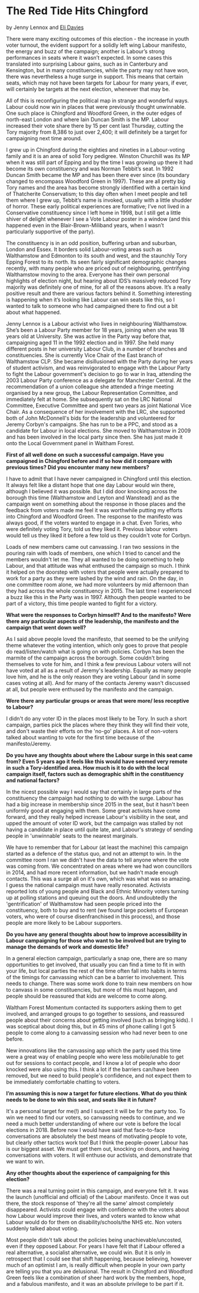 The Red Tide Hits Chingford
===========================

by Jenny Lennox and [Eli Davies](https://twitter.com/eldavldn)

There were many exciting outcomes of this election - the increase in
youth voter turnout, the evident support for a solidly left wing Labour
manifesto, the energy and buzz of the campaign; another is Labour’s
strong performances in seats where it wasn’t expected. In some cases
this translated into surprising Labour gains, such as in Canterbury and
Kensington, but in many constituencies, while the party may not have
won, there was nevertheless a huge surge in support. This means that
certain seats, which may not have been targets for Labour for many
years, if ever, will certainly be targets at the next election, whenever
that may be.

All of this is reconfiguring the political map in strange and wonderful
ways. Labour could now win in places that were previously thought
unwinnable. One such place is Chingford and Woodford Green, in the outer
edges of north-east London and where Iain Duncan Smith is the MP. Labour
increased their vote share there by 15 per cent last Thursday, cutting
the Tory majority from 8,386 to just over 2,400; it will definitely be a
target for campaigning next time around.

I grew up in Chingford during the eighties and nineties in a
Labour-voting family and it is an area of solid Tory pedigree. Winston
Churchill was its MP when it was still part of Epping and by the time I
was growing up there it had become its own constituency and was Norman
Tebbit’s seat. In 1992 Duncan Smith became the MP and has been there
ever since (its boundary changed to encompass Woodford Green in 1997).
These are all pretty big Tory names and the area has become strongly
identified with a certain kind of Thatcherite Conservatism; to this day
often when I meet people and tell them where I grew up, Tebbit’s name is
invoked, usually with a little shudder of horror. These early political
experiences are formative; I’ve not lived in a Conservative constituency
since I left home in 1998, but I still get a little shiver of delight
whenever I see a Vote Labour poster in a window (and this happened even
in the Blair-Brown-Miliband years, when I wasn’t particularly supportive
of the party).

The constituency is in an odd position, buffering urban and suburban,
London and Essex. It borders solid Labour-voting areas such as
Walthamstow and Edmonton to its south and west, and the staunchly Tory
Epping Forest to its north. Its seen fairly significant demographic
changes recently, with many people who are priced out of neighbouring,
gentrifying Walthamstow moving to the area. Everyone has their own
personal highlights of election night, but hearing about IDS’s massively
reduced Tory majority was definitely one of mine, for all of the reasons
above. It’s a really positive result and there are various factors
behind it. Something interesting is happening when it’s looking like
Labour can win seats like this, so I wanted to talk to someone who had
campaigned there to find out a bit about what happened.

Jenny Lennox is a Labour activist who lives in neighbouring Walthamstow.
She’s been a Labour Party member for 18 years, joining when she was 18
years old at University. She was active in the Party way before that,
campaigning aged 11 in the 1992 election and in 1997. She held many
different posts in her university Labour Club, in a number of branches
and constituencies. She is currently Vice Chair of the East branch of
Walthamstow CLP. She became disillusioned with the Party during her
years of student activism, and was reinvigorated to engage with the
Labour Party to fight the Labour government's decision to go to war in
Iraq, attending the 2003 Labour Party conference as a delegate for
Manchester Central. At the recommendation of a union colleague she
attended a fringe meeting organised by a new group, the Labour
Representation Committee, and immediately felt at home. She subsequently
sat on the LRC National Committee, Executive Committee and spent two
years as joint National Vice Chair. As a consequence of her involvement
with the LRC, she supported both of John McDonnell's bids for the
leadership and volunteered for Jeremy Corbyn's campaigns. She has run to
be a PPC, and stood as a candidate for Labour in local elections. She
moved to Walthamstow in 2009 and has been involved in the local party
since then. She has just made it onto the Local Government panel in
Waltham Forest.

**First of all well done on such a successful campaign. Have you
campaigned in Chingford before and if so how did it compare with
previous times? Did you encounter many new members?**

I have to admit that I have never campaigned in Chingford until this
election. It always felt like a distant hope that one day Labour would
win there, although I believed it was possible. But I did door knocking
across the borough this time (Walthamstow and Leyton and Wanstead) and
as the campaign went on something about the response in those places and
the feedback from voters made me feel it was worthwhile putting my
efforts into Chingford and Woodford Green. The response to the manifesto
was always good, if the voters wanted to engage in a chat. Even Tories,
who were definitely voting Tory, told us they liked it. Previous labour
voters would tell us they liked it before a few told us they couldn't
vote for Corbyn.

Loads of new members came out canvassing. I ran two sessions in the
pouring rain with loads of members, one which I tried to cancel and the
members wouldn't let me. They all wanted to be doing something to help
Labour, and that attitude was what enthused the campaign so much. I
think it helped on the doorstep with voters that people were actually
prepared to work for a party as they were lashed by the wind and rain.
On the day, in one committee room alone, we had more volunteers by mid
afternoon than they had across the whole constituency in 2015. The last
time I experienced a buzz like this in the Party was in 1997. Although
then people wanted to be part of a victory, this time people wanted to
fight for a victory.

**What were the responses to Corbyn himself? And to the manifesto? Were
there any particular aspects of the leadership, the manifesto and the
campaign that went down well?**

As I said above people loved the manifesto, that seemed to be the
unifying theme whatever the voting intention, which only goes to prove
that people do read/listen/watch what is going on with policies. Corbyn
has been the marmite of the campaign across the borough. Some couldn't
bring themselves to vote for him, and I think a few previous Labour
voters will not have voted at all as a result of Jeremy's leadership.
Equally as many people love him, and he is the only reason they are
voting Labour (and in some cases voting at all). And for many of the
contacts Jeremy wasn't discussed at all, but people were enthused by the
manifesto and the campaign.

**Were there any particular groups or areas that were more/ less
receptive to Labour?**

I didn't do any voter ID in the places most likely to be Tory. In such a
short campaign, parties pick the places where they think they will find
their vote, and don't waste their efforts on the 'no-go' places. A lot
of non-voters talked about wanting to vote for the first time because of
the manifesto/Jeremy.

**Do you have any thoughts about where the Labour surge in this seat
came from? Even 5 years ago it feels like this would have seemed very
remote in such a Tory-identified area. How much is it to do with the
local campaign itself, factors such as demographic shift in the
constituency and national factors?**

In the nicest possible way I would say that certainly in large parts of
the constituency the campaign had nothing to do with the surge. Labour
has had a big increase in membership since 2015 in the seat, but it
hasn't been uniformly good at engaging with them. Some great activists
have come forward, and they really helped increase Labour's visibility
in the seat, and upped the amount of voter ID work, but the campaign was
stalled by not having a candidate in place until quite late, and
Labour's strategy of sending people in 'unwinnable' seats to the nearest
marginals.

We have to remember that for Labour (at least the machine) this campaign
started as a defence of the status quo, and not an attempt to win. In
the committee room I ran we didn't have the data to tell anyone where
the vote was coming from. We concentrated on areas where we had won
councillors in 2014, and had more recent information, but we hadn't made
enough contacts. This was a surge all on it's own, which was what was so
amazing. I guess the national campaign must have really resonated.
Activists reported lots of young people and Black and Ethnic Minority
voters turning up at polling stations and queuing out the doors. And
undoubtedly the 'gentrification' of Walthamstow had seen people priced
into the constituency, both to buy and to rent (we found large pockets
of European voters, who were of course disenfranchised in this process),
and those people are more likely to be Labour supporters.

**Do you have any general thoughts about how to improve accessibility in
Labour campaigning for those who want to be involved but are trying to
manage the demands of work and domestic life?**

In a general election campaign, particularly a snap one, there are so
many opportunities to get involved, that usually you can find a time to
fit in with your life, but local parties the rest of the time often fall
into habits in terms of the timings for canvassing which can be a
barrier to involvement. This needs to change. There was some work done
to train new members on how to canvass in some constituencies, but more
of this must happen, and people should be reassured that kids are
welcome to come along.

Waltham Forest Momentum contacted its supporters asking them to get
involved, and arranged groups to go together to sessions, and reassured
people about their concerns about getting involved (such as bringing
kids). I was sceptical about doing this, but in 45 mins of phone calling
I got 5 people to come along to a canvassing session who had never been
to one before.

New innovations like the canvassing app which the party used this time
were a great way of enabling people who were less mobile/unable to get
out for sessions to contact people, and I know a lot of people who door
knocked were also using this. I think a lot if the barriers can/have
been removed, but we need to build people's confidence, and not expect
them to be immediately comfortable chatting to voters.

**I’m assuming this is now a target for future elections. What do you
think needs to be done to win this seat, and seats like it in future?**

It's a personal target for me(!) and I suspect it will be for the party
too. To win we need to find our voters, so canvassing needs to continue,
and we need a much better understanding of where our vote is before the
local elections in 2018. Before now I would have said that face-to-face
conversations are absolutely the best means of motivating people to
vote, but clearly other tactics work too! But I think the people-power
Labour has is our biggest asset. We must get them out, knocking on
doors, and having conversations with voters. It will enthuse our
activists, and demonstrate that we want to win.

**Any other thoughts about the experience of campaigning for this
election?**

There was a real turning point in this campaign, and everyone felt it.
It was the launch (unofficial and official) of the Labour manifesto.
Once it was out there, the stock response of 'they're all the same'
almost completely disappeared. Activists could engage with confidence
with the voters about how Labour would improve their lives, and voters
wanted to know what Labour would do for them on disability/schools/the
NHS etc. Non voters suddenly talked about voting.

Most people didn't talk about the policies being unachievable/uncosted,
even if they opposed Labour. For years I have felt that if Labour
offered a real alternative, a socialist alternative, we could win. But
it is only in retrospect that I could see that shift happening, because
believing, however much of an optimist I am, is really difficult when
people in your own party are telling you that you are delusional. The
result in Chingford and Woodford Green feels like a combination of sheer
hard work by the members, hope, and a fabulous manifesto, and it was an
absolute privilege to be part if it.
